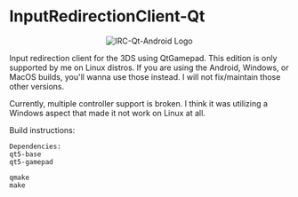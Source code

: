 # InputRedirectionClient-Qt
<p align="center">
  <img src="https://github.com/JambonBeurreMan/InputRedirectionClient-Qt-Android/blob/master/logo/192x192_v2.png?raw=true" alt="IRC-Qt-Android Logo"/>
</p>

Input redirection client for the 3DS using QtGamepad.
This edition is only supported by me on Linux distros. If you are using the Android, Windows, or MacOS builds, you'll wanna use those instead. I will not fix/maintain those other versions.

Currently, multiple controller support is broken. I think it was utilizing a Windows aspect that made it not work on Linux at all.

  Build instructions:

    Dependencies:
    qt5-base
    qt5-gamepad

    qmake
    make
